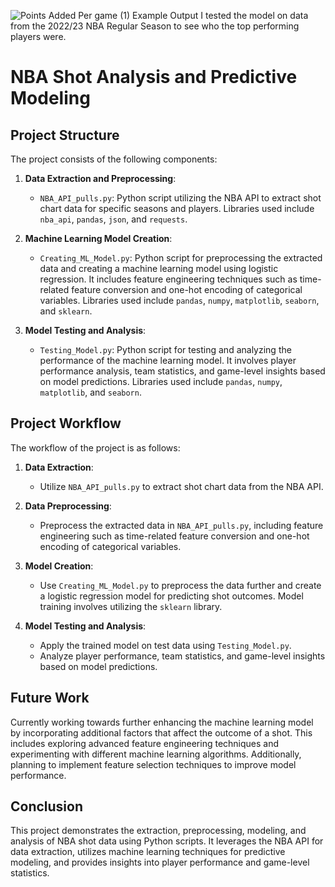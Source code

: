 ![Points Added Per game (1)](https://github.com/AtharvaBeesen/BasketBallExpectedPoints/assets/86427671/da29bea8-b36a-4932-89b3-c604f94c7a59)
Example Output
I tested the model on data from the 2022/23 NBA Regular Season to see who the top performing players were.

# NBA Shot Analysis and Predictive Modeling

## Project Structure
The project consists of the following components:

1. **Data Extraction and Preprocessing**:
   - `NBA_API_pulls.py`: Python script utilizing the NBA API to extract shot chart data for specific seasons and players. Libraries used include `nba_api`, `pandas`, `json`, and `requests`.

2. **Machine Learning Model Creation**:
   - `Creating_ML_Model.py`: Python script for preprocessing the extracted data and creating a machine learning model using logistic regression. It includes feature engineering techniques such as time-related feature conversion and one-hot encoding of categorical variables. Libraries used include `pandas`, `numpy`, `matplotlib`, `seaborn`, and `sklearn`.

3. **Model Testing and Analysis**:
   - `Testing_Model.py`: Python script for testing and analyzing the performance of the machine learning model. It involves player performance analysis, team statistics, and game-level insights based on model predictions. Libraries used include `pandas`, `numpy`, `matplotlib`, and `seaborn`.

## Project Workflow
The workflow of the project is as follows:

1. **Data Extraction**: 
   - Utilize `NBA_API_pulls.py` to extract shot chart data from the NBA API.

2. **Data Preprocessing**:
   - Preprocess the extracted data in `NBA_API_pulls.py`, including feature engineering such as time-related feature conversion and one-hot encoding of categorical variables.

3. **Model Creation**:
   - Use `Creating_ML_Model.py` to preprocess the data further and create a logistic regression model for predicting shot outcomes. Model training involves utilizing the `sklearn` library.

4. **Model Testing and Analysis**:
   - Apply the trained model on test data using `Testing_Model.py`.
   - Analyze player performance, team statistics, and game-level insights based on model predictions.

## Future Work
Currently working towards further enhancing the machine learning model by incorporating additional factors that affect the outcome of a shot. This includes exploring advanced feature engineering techniques and experimenting with different machine learning algorithms. Additionally, planning to implement feature selection techniques to improve model performance.

## Conclusion
This project demonstrates the extraction, preprocessing, modeling, and analysis of NBA shot data using Python scripts. It leverages the NBA API for data extraction, utilizes machine learning techniques for predictive modeling, and provides insights into player performance and game-level statistics.
